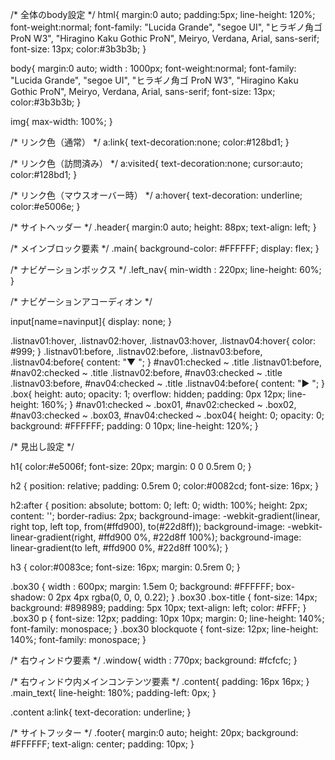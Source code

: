 /* 全体のbody設定 */
html{
  margin:0 auto;
  padding:5px;
  line-height: 120%;
  font-weight:normal;
  font-family: "Lucida Grande", "segoe UI", "ヒラギノ角ゴ ProN W3", "Hiragino Kaku Gothic ProN", Meiryo, Verdana, Arial, sans-serif;
  font-size: 13px;
  color:#3b3b3b;
}

body{
  margin:0 auto;
  width : 1000px;
  font-weight:normal;
  font-family: "Lucida Grande", "segoe UI", "ヒラギノ角ゴ ProN W3", "Hiragino Kaku Gothic ProN", Meiryo, Verdana, Arial, sans-serif;
  font-size: 13px;
  color:#3b3b3b;
}

img{
  max-width: 100%;
}

/* リンク色（通常） */
a:link{
  text-decoration:none;
  color:#128bd1;
}

/* リンク色（訪問済み） */
a:visited{
  text-decoration:none;
  cursor:auto;
  color:#128bd1;
}

/* リンク色（マウスオーバー時） */
a:hover{
  text-decoration: underline;
  color:#e5006e;
}

/* サイトヘッダー */
.header{
  margin:0 auto;
  height: 88px;
  text-align: left;
}

/* メインブロック要素 */
.main{
  background-color: #FFFFFF;
  display: flex;
}

/* ナビゲーションボックス */
.left_nav{
  min-width : 220px;
  line-height: 60%;
}

/* ナビゲーションアコーディオン */

input[name=navinput]{
  display: none;
}

.listnav01:hover,
.listnav02:hover,
.listnav03:hover,
.listnav04:hover{
  color: #999;
}
.listnav01:before,
.listnav02:before,
.listnav03:before,
.listnav04:before{
  content: "▼  ";
}
#nav01:checked ~ .title .listnav01:before,
#nav02:checked ~ .title .listnav02:before,
#nav03:checked ~ .title .listnav03:before,
#nav04:checked ~ .title .listnav04:before{
  content: "▶  ";
}
.box{
  height: auto;
  opacity: 1;
  overflow: hidden;
  padding: 0px 12px;
  line-height: 160%;
}
#nav01:checked ~ .box01,
#nav02:checked ~ .box02,
#nav03:checked ~ .box03,
#nav04:checked ~ .box04{
  height: 0;
  opacity: 0;
  background: #FFFFFF;
  padding: 0 10px;
  line-height: 120%;
}

/* 見出し設定 */

h1{
  color:#e5006f;
  font-size: 20px;
  margin: 0 0 0.5rem 0;
}

h2 {
  position: relative;
  padding: 0.5rem 0;
  color:#0082cd;
  font-size: 16px;
}

h2:after {
  position: absolute;
  bottom: 0;
  left: 0;
  width: 100%;
  height: 2px;
  content: '';
  border-radius: 2px;
  background-image: -webkit-gradient(linear, right top, left top, from(#ffd900), to(#22d8ff));
  background-image: -webkit-linear-gradient(right, #ffd900 0%, #22d8ff 100%);
  background-image: linear-gradient(to left, #ffd900 0%, #22d8ff 100%);
}

h3 {
  color:#0083ce;
  font-size: 16px;
  margin: 0.5rem 0;
}

.box30 {
    width : 600px;
    margin: 1.5em 0;
    background: #FFFFFF;
    box-shadow: 0 2px 4px rgba(0, 0, 0, 0.22);
}
.box30 .box-title {
    font-size: 14px;
    background: #898989;
    padding: 5px 10px;
    text-align: left;
    color: #FFF;
}
.box30 p {
    font-size: 12px;
    padding: 10px 10px;
    margin: 0;
    line-height: 140%;
    font-family: monospace;
}
.box30 blockquote {
    font-size: 12px;
    line-height: 140%;
    font-family: monospace;
}

/* 右ウィンドウ要素 */
.window{
  width : 770px;
  background: #fcfcfc;
}

/* 右ウィンドウ内メインコンテンツ要素 */
.content{
  padding: 16px 16px;
}
.main_text{
  line-height: 180%;
  padding-left: 0px;
}

.content a:link{
  text-decoration: underline;
}

/* サイトフッター */
.footer{
  margin:0 auto;
  height: 20px;
  background: #FFFFFF;
  text-align: center;
  padding: 10px;
}
